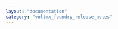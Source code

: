 ```yaml
---
layout: "documentation"
category: "voltmx_foundry_release_notes"
---
```

                     

<head>
    <script type="text/javascript">
        window.location.replace('https://opensource.hcltechsw.com/volt-mx-docs/docs/documentation/VMX_release_notes.html#volt-foundry')
    </script>
</head>

<body>
</body>

<!--
Volt MX Foundry Release Notes
=============================

This document contains content related to new features, enhancements, known issues, and limitations.

Revision History
----------------

 
| **Date** | **Document Version** | **Description of Releases and Updates** |
| --- | --- | --- |
| 08/18/2021 | 3.2 | Document published for [VoltMX Foundry V9.2](V92.html). |
| 02/03/2021 | 3.1 | Document published for [VoltMX Foundry Fix Pack V9.2.1](V9.2.1_New_Features.html). |
| 12/22/2020 | 3.0 | Document published for the following releases: [](IdentityHotFix9.1.0.3.html)<br><br>[VoltMX Foundry V9 Service Pack 2](V9SP2_Main.html) <br><br>[VoltMX Foundry V9.2.0.0 on Microsoft Azure](Azure9.2.0.0GA.html) |
| 12/18/2020 | 2.6 | Document published for [VoltMX Foundry Identity Service Hotfix V9.1.0.4](IntegrationHotFix9.1.0.4.html). |
| 10/17/2020 | 2.5 | Document published for [VoltMX Foundry Identity Service Hotfix V9.1.0.3](IdentityHotFix9.1.0.3.html). |
| 11/10/2020 | 2.4 | Document published for [VoltMX Foundry Integration Service Hotfix V9.0.1.1](IntegrationHotFix9.0.1.1.html). |
| 11/09/2020 | 2.3 | Document published for the following releases: <br><br>[VoltMX Foundry Integration Service Hotfix V9.1.0.3](IntegrationHotFix9.1.0.3.html) <br><br>[VoltMX Foundry Integration Service Hotfix V9.0.0.6](IntegrationHotFix9.0.0.6.html) |
| 10/23/2020 | 2.2 | Document published for [VoltMX Foundry Installer Hotfix 9.1.0.3 (On-Premises)](InstallerHotFix9.1.0.3.html). |
| 09/22/2020 | 2.1 | Document published for [](V9SP1_Main.html)[VoltMX Foundry Integration Service Hotfix V9.1.0.1](IntegrationHotFix9.1.0.1.html). |
| 08/24/2020 | 2.0 | Document published for [VoltMX Foundry V9 Service Pack 1](V9SP1_Main.html). |
| 07/13/2020 | 1.6 | Document published for [VoltMX Foundry Installer Fix Pack 9.0.1](V9.0.1_New_Features.html). |
| 06/22/2020 | 1.5 | Document published for [VoltMX Foundry Integration Service Hotfix V9.0.0.5](IntegrationHotFix9.0.0.5.html). |
| 05/21/2020 | 1.4 | Document published for [VoltMX Foundry Installer Hotfix 9.0.0.2 (On-Premises)](InstallerHotFix9.0.0.2.html). |
| 05/07/2020 | 1.3 | Document published for [VoltMX Foundry Integration Service Hotfic V9.0.0.4](IntegrationHotFix9.0.0.4.html). |
| 04/27/2020 | 1.2 | Document published to append [VoltMX Foundry V9 Known Issues on Console](V9_Knownissues.html#console). |
| 04/20/2020 | 1.1 | Document published for [VoltMX Foundry V9.0.0.1 on MS Azure](Azure9.0.0.1GA.html) release. |
| 04/06/2020 | 1.0 | Document published for [V9 GA](V9_Main.html) release. |

### Getting Started Options

*   [Foundry User Guide]({{ site.baseurl }}/docs/documentation/Foundry/voltmx_foundry_user_guide/Content/Introduction.html): Helps you understand a basic set of back-end services in Volt MX Foundry. Explains about Console, Identity, Integration Services, API Developer Portal, and Engagement Services.
*   [Installer Guide Windows]({{ site.baseurl }}/docs/documentation/Foundry/voltmx_foundry_windows_install_guide/Content/Introduction.html): Applicable to on-premises. Explains how to install Console, Identity, Integration Services, API Developer Portal, and Engagement Services on Windows using an installer program.
*   [Installer Guide Linux]({{ site.baseurl }}/docs/documentation/Foundry/voltmx_foundry_linux_install_guide/Content/Introduction.html): Applicable to on-premises. Explains how to install Console, Identity, Integration Services, API Developer Portal, and Engagement Services on Linux using an installer program.
*   [Manual Install Guide]({{ site.baseurl }}/docs/documentation/Foundry/voltmx_foundry_manual_install_guide/Content/Introduction.html): Applicable to on-premises. Explains how to install Console, Identity, Integration Services, API Developer Portal, and Engagement Services manually for secured environments and Tomcat multi-node installation.
-->